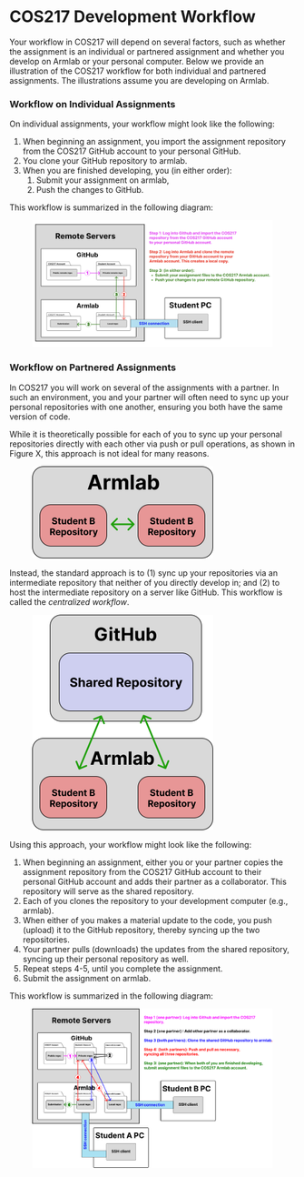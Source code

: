 # COS217 Development Workflow

Your workflow in COS217 will depend on several factors, such as whether the assignment is an individual or partnered assignment and whether you develop on Armlab or your personal computer. Below we provide an illustration of the COS217 workflow for both individual and partnered assignments. The illustrations assume you are developing on Armlab.&#x20;

### Workflow on Individual Assignments

On individual assignments, your workflow might look like the following:

1. When beginning an assignment, you import the assignment repository from the COS217 GitHub account to your personal GitHub. &#x20;
2. You clone your GitHub repository to armlab.&#x20;
3. When you are finished developing, you (in either order):
   1. Submit your assignment on armlab,
   2. Push the changes to GitHub.

This workflow is summarized in the following diagram:

<figure><img src="../.gitbook/assets/Screenshot 2023-05-01 at 2.35.35 PM.png" alt=""><figcaption></figcaption></figure>

### Workflow on Partnered Assignments

In COS217 you will work on several of the assignments with a partner. In such an environment, you and your partner will often need to sync up your personal repositories with one another, ensuring you both have the same version of code.&#x20;

While it is theoretically possible for each of you to sync up your personal repositories directly with each other via push or pull operations, as shown in Figure X, this approach is not ideal for many reasons.&#x20;

<figure><img src="../.gitbook/assets/image (10) (1).png" alt="" width="319"><figcaption></figcaption></figure>

Instead, the standard approach is to (1) sync up your repositories via an intermediate repository that neither of you directly develop in; and (2) to host the intermediate repository on a server like GitHub. This workflow is called the _centralized workflow_.&#x20;

<figure><img src="../.gitbook/assets/image (8) (1).png" alt="" width="319"><figcaption></figcaption></figure>

Using this approach, your workflow might look like the following:

1. When beginning an assignment, either you or your partner copies the assignment repository from the COS217 GitHub account to their personal GitHub account and adds their partner as a collaborator. This repository will serve as the shared repository. &#x20;
2. Each of you clones the repository to your development computer (e.g., armlab).&#x20;
3. When either of you makes a material update to the code, you push (upload) it to the GitHub repository, thereby syncing up the two repositories.&#x20;
4. Your partner pulls (downloads) the updates from the shared repository, syncing up their personal repository as well. &#x20;
5. Repeat steps 4-5, until you complete the assignment.&#x20;
6. Submit the assignment on armlab.&#x20;

This workflow is summarized in the following diagram:

<figure><img src="../.gitbook/assets/image (14).png" alt=""><figcaption></figcaption></figure>
